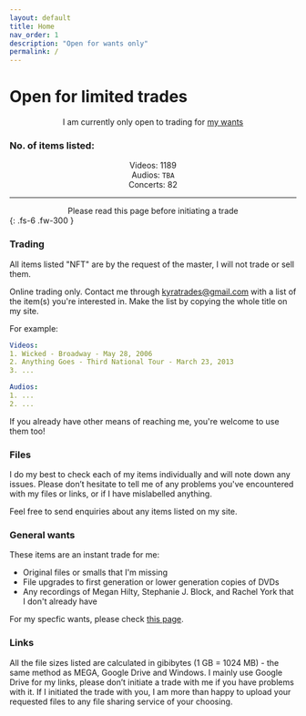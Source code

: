 ```yaml
---
layout: default
title: Home
nav_order: 1
description: "Open for wants only"
permalink: /
---
```


# Open for limited trades
<center>I am currently only open to trading for <a href="https://kyratrades.github.io/wants">my wants</a></center>

### No. of items listed:

<center>Videos: 1189</center>

<center>Audios: <code>TBA</code></center>

<center>Concerts: 82</center>

---

<center>Please read this page before initiating a trade</center>
{: .fs-6 .fw-300 }

### Trading
All items listed "NFT" are by the request of the master, I will not trade or sell them.

Online trading only. Contact me through <a href="mailto:kyratrades@gmail.com?subject=Trade%20request">kyratrades@gmail.com</a> with a list of the item(s) you're interested in. Make the list by copying the whole title on my site.

For example:
```yaml
Videos:
1. Wicked - Broadway - May 28, 2006
2. Anything Goes - Third National Tour - March 23, 2013
3. ...

Audios:
1. ...
2. ...
```

If you already have other means of reaching me, you're welcome to use them too!

### Files
I do my best to check each of my items individually and will note down any issues. Please don’t hesitate to tell me of any problems you've encountered with my files or links, or if I have mislabelled anything.

Feel free to send enquiries about any items listed on my site.

### General wants
These items are an instant trade for me:
- Original files or smalls that I'm missing
- File upgrades to first generation or lower generation copies of DVDs
- Any recordings of Megan Hilty, Stephanie J. Block, and Rachel York that I don't already have

For my specfic wants, please check <a href="https://kyratrades.github.io/wants">this page</a>.

### Links
All the file sizes listed are calculated in gibibytes (1 GB = 1024 MB) - the same method as MEGA, Google Drive and Windows. I mainly use Google Drive for my links, please don’t initiate a trade with me if you have problems with it. If I initiated the trade with you, I am more than happy to upload your requested files to any file sharing service of your choosing.
